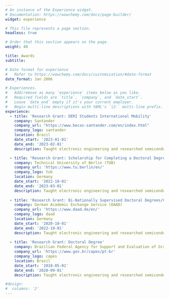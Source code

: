 ```yaml
---
# An instance of the Experience widget.
# Documentation: https://wowchemy.com/docs/page-builder/
widget: experience

# This file represents a page section.
headless: true

# Order that this section appears on the page.
weight: 40

title: Awards
subtitle:

# Date format for experience
#   Refer to https://wowchemy.com/docs/customization/#date-format
date_format: Jan 2006

# Experiences.
#   Add/remove as many `experience` items below as you like.
#   Required fields are `title`, `company`, and `date_start`.
#   Leave `date_end` empty if it's your current employer.
#   Begin multi-line descriptions with YAML's `|2-` multi-line prefix.
experience:
  - title: 'Research Grant: DERI Students International Mobility'
    company: Santander
    company_url: "https://www.becas-santander.com/en/index.html"
    company_logo: santander
    location: Brazil
    date_start: '2023-01-01'
    date_end: '2023-02-01'
    description: Taught electronic engineering and researched semiconductor physics.

  - title: "Research Grant: Scholarship for Completing a Doctoral Degree (PAS)"
    company: Technical University of Berlin (TUB)
    company_url: 'https://www.tu.berlin/en/'
    company_logo: tub
    location: Germany
    date_start: '2022-10-01'
    date_end: '2023-03-01'
    description: Taught electronic engineering and researched semiconductor physics.
    
  - title: 'Research Grant: Bi‑Nationally Supervised Doctoral Degrees/Cotutelle'
    company: German Academic Exchange Service (DAAD)
    company_url: 'https://www.daad.de/en/'
    company_logo: daad
    location: Germany
    date_start: '2020-10-01'
    date_end: '2022-10-01'
    description: Taught electronic engineering and researched semiconductor physics.
    
  - title: 'Research Grant: Doctoral Degree'
    company: Brazilian Federal Agency for Support and Evaluation of Graduate Education (CAPES)
    company_url: 'https://www.gov.br/capes/pt-br'
    company_logo: capes
    location: Brazil
    date_start: '2018-05-01'
    date_end: '2020-09-01'
    description: Taught electronic engineering and researched semiconductor physics.

#design:
#  columns: '2'
---
```

